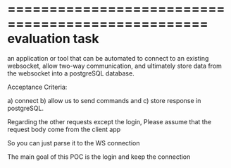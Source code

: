 ==================================================
evaluation task
==================================================
an application or tool that can be automated to connect to an existing websocket, allow two-way communication, and ultimately store data from the websocket into a postgreSQL database.

Acceptance Criteria:

a) connect
b) allow us to send commands and
c) store response in postgreSQL.

Regarding the other requests except the login, Please assume that the request body come from the client app

So you can just parse it to the WS connection


The main goal of this POC is the login and keep the connection
